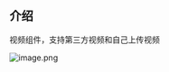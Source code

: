 ## 介绍
视频组件，支持第三方视频和自己上传视频

![image.png](https://ymm-maliang.oss-cn-hangzhou.aliyuncs.com/ymm-maliang/godspenshop/QZZjJx_1583742326521.png)